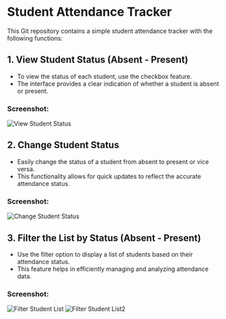 # Student Attendance Tracker

This Git repository contains a simple student attendance tracker with the following functions:

## 1. View Student Status (Absent - Present)

- To view the status of each student, use the checkbox feature.
- The interface provides a clear indication of whether a student is absent or present.

### Screenshot:
![View Student Status](tp2-4.png)

## 2. Change Student Status

- Easily change the status of a student from absent to present or vice versa.
- This functionality allows for quick updates to reflect the accurate attendance status.

### Screenshot:
![Change Student Status](tp2-1.png)

## 3. Filter the List by Status (Absent - Present)

- Use the filter option to display a list of students based on their attendance status.
- This feature helps in efficiently managing and analyzing attendance data.

### Screenshot:
![Filter Student List](tp2-2.png)
![Filter Student List2](tp2-3.png)

